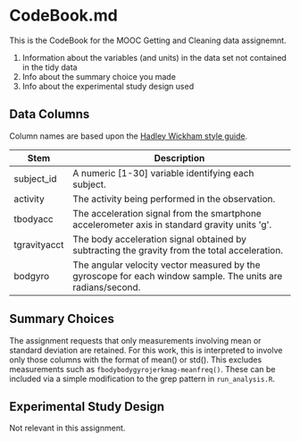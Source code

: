 CodeBook.md
========================================================

This is the CodeBook for the MOOC Getting and Cleaning data assignemnt.

1. Information about the variables (and units) in the data set not contained in the tidy data
2. Info about the summary choice you made
3. Info about the experimental study design used


Data Columns
------------
Column names are based upon the [Hadley Wickham style guide](http://adv-r.had.co.nz/Style.html).


| Stem | Description |
|------|-------------|
| subject_id | A numeric [1-30] variable identifying each subject.|
| activity | The activity being performed in the observation. |
| tbodyacc | The acceleration signal from the smartphone accelerometer axis in standard gravity units 'g'. |
| tgravityacct | The body acceleration signal obtained by subtracting the gravity from the total acceleration. |
| bodgyro | The angular velocity vector measured by the gyroscope for each window sample. The units are radians/second. |

Summary Choices
---------------
The assignment requests that only measurements involving mean or standard deviation are retained. 
For this work, this is interpreted to involve only those columns with the format of mean() or std(). This excludes measurements such as `fbodybodygyrojerkmag-meanfreq()`. These can be included via a simple modification to the grep pattern in `run_analysis.R`.


Experimental Study Design
-------------------------
Not relevant in this assignment.
